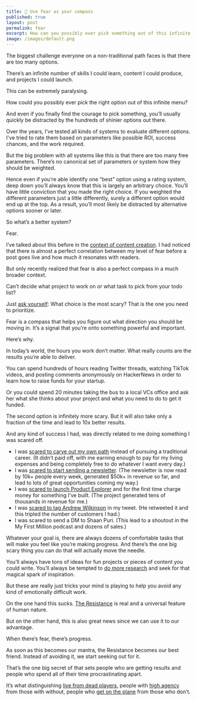 ```yaml
---
title: 🧠 Use fear as your compass
published: true
layout: post
permalink: fear
excerpt: How can you possibly ever pick something out of this infinite menu?
image: /images/default.png
---
```


The biggest challenge everyone on a non-traditional path faces is that there are too many options.

There’s an infinite number of skills I could learn, content I could produce, and projects I could launch.

This can be extremely paralysing. 

How could you possibly ever pick the right option out of this infinite menu?

And even if you finally find the courage to pick something, you’ll usually quickly be distracted by the hundreds of shinier options out there.

Over the years, I’ve tested all kinds of systems to evaluate different options. I've tried to rate them based on parameters like possible ROI, success chances, and the work required.

But the big problem with all systems like this is that there are too many free parameters. There’s no canonical set of parameters or system how they should be weighted. 

Hence even if you’re able identify one “best” option using a rating system, deep down you’ll always know that this is largely an arbitrary choice. You’ll have little conviction that you made the right choice. If you weighted the different parameters just a little differently, surely a different option would end up at the top. As a result, you’ll most likely be distracted by alternative options sooner or later. 

So what’s a better system? 

Fear.

I’ve talked about this before in the [context of content creation](https://jakobgreenfeld.com/secrets). I had noticed that there is almost a perfect correlation between my level of fear before a post goes live and how much it resonates with readers.

But only recently realized that fear is also a perfect compass in a much broader context.

Can’t decide what project to work on or what task to pick from your todo list? 

Just [ask yourself](https://jakobgreenfeld.com/good-questions): What choice is the most scary? That is the one you need to prioritize.

Fear is a compass that helps you figure out what direction you should be moving in. It’s a signal that you’re onto something powerful and important.

Here’s why.

In today’s world, the hours you work don’t matter. What really counts are the results you’re able to deliver. 

You can spend hundreds of hours reading Twitter threads, watching TikTok videos, and posting comments anonymously on HackerNews in order to learn how to raise funds for your startup. 

Or you could spend 20 minutes taking the bus to a local VCs office and ask her what she thinks about your project and what you need to do to get it funded. 

The second option is infinitely more scary. But it will also take only a fraction of the time and lead to 10x better results. 

And any kind of success I had, was directly related to me doing something I was scared off. 

- I was [scared to carve out my own path](https://twitter.com/jakobgreenfeld/status/1360562937979686918) instead of pursuing a traditional career.  (It didn’t paid off, with me earning enough to pay for my living expenses and being completely free to do whatever I want every day.)
- I was [scared to start sending a newsletter](https://twitter.com/jakobgreenfeld/status/1372219741369200640). (The newsletter is now read by 10k+ people every week, generated $50k+ in revenue so far, and lead to lots of great opportunities coming my way.)
- I was [scared to launch Product Explorer](https://twitter.com/jakobgreenfeld/status/1321830902629097474) and for the first time charge money for something I’ve built. (The project generated tens of thousands in revenue for me.)
- I was [scared to tag Andrew Wilkinson](https://twitter.com/jakobgreenfeld/status/1322254372416425985) in my tweet. (He retweeted it and this tripled the number of customers I had.)
- I was scared to send a DM to Shaan Puri. (This lead to a shoutout in the My First Million podcast and dozens of sales.)

Whatever your goal is, there are always dozens of comfortable tasks that will make you feel like you’re making progress. And there’s the one big scary thing you can do that will actually move the needle.

You’ll always have tons of ideas for fun projects or pieces of content you could write. You’ll always be tempted to [do more research](https://jakobgreenfeld.com/against-content) and seek for that magical spark of inspiration. 

But these are really just tricks your mind is playing to help you avoid any kind of emotionally difficult work. 

On the one hand this sucks. [The Resistance](https://en.wikipedia.org/wiki/Resistance_(creativity)) is real and a universal feature of human nature. 

But on the other hand, this is also great news since we can use it to our advantage. 

When there’s fear, there’s progress. 

As soon as this becomes our mantra, the Resistance becomes our best friend. Instead of avoiding it, we start seeking out for it. 

That’s the one big secret of that sets people who are getting results and people who spend all of their time procrastinating apart.

It’s what distinguishing [live from dead players](https://medium.com/@samo.burja/live-versus-dead-players-2b24f6e9eae2), people with [high agency](https://twitter.com/george__mack/status/1368621678675324934) from those with without, people who [get on the plane](https://taylorpearson.me/margin/) from those who don’t.